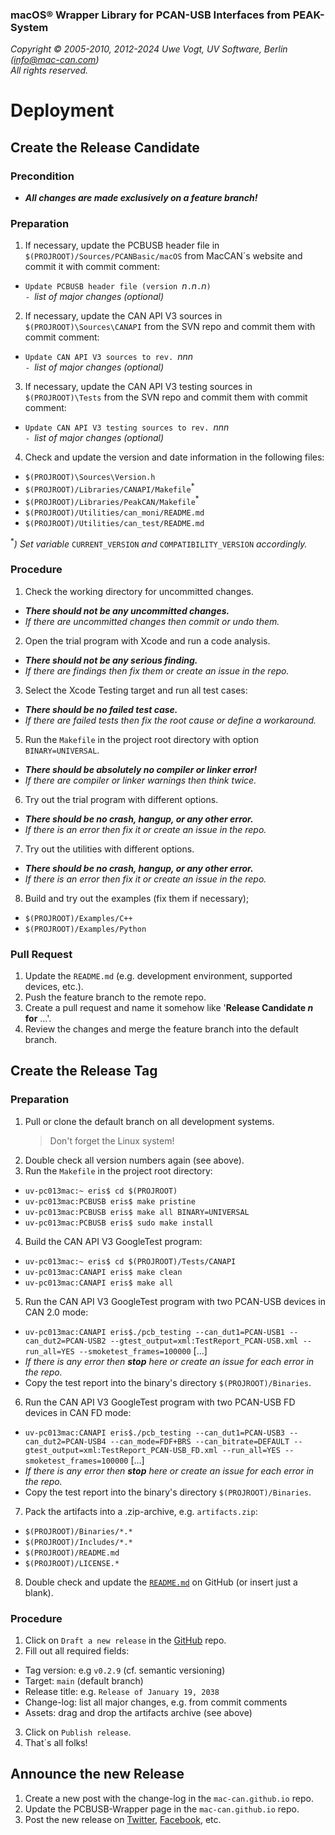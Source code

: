 ### macOS® Wrapper Library for PCAN-USB Interfaces from PEAK-System

_Copyright &copy; 2005-2010, 2012-2024 Uwe Vogt, UV Software, Berlin (info@mac-can.com)_ \
_All rights reserved._

# Deployment

## Create the Release Candidate

### Precondition

- **_All changes are made exclusively on a feature branch!_**

### Preparation

1. If necessary, update the PCBUSB header file in `$(PROJROOT)/Sources/PCANBasic/macOS`
   from MacCAN´s website and commit it with commit comment:
  - `Update PCBUSB header file (version `_n_`.`_n_`.`_n_`)` \
    `- `_list of major changes (optional)_
2. If necessary, update the CAN API V3 sources in `$(PROJROOT)\Sources\CANAPI`
   from the SVN repo and commit them with commit comment:
  - `Update CAN API V3 sources to rev. `_nnn_ \
    `- `_list of major changes (optional)_
3. If necessary, update the CAN API V3 testing sources in `$(PROJROOT)\Tests`
   from the SVN repo and commit them with commit comment:
  - `Update CAN API V3 testing sources to rev. `_nnn_ \
    `- `_list of major changes (optional)_
4. Check and update the version and date information in the following files:
  - `$(PROJROOT)\Sources\Version.h`
  - `$(PROJROOT)/Libraries/CANAPI/Makefile`<sup>*</sup>
  - `$(PROJROOT)/Libraries/PeakCAN/Makefile`<sup>*</sup>
  - `$(PROJROOT)/Utilities/can_moni/README.md`
  - `$(PROJROOT)/Utilities/can_test/README.md`

  <sup>*</sup>_) Set variable_ `CURRENT_VERSION` _and_ `COMPATIBILITY_VERSION` _accordingly._

### Procedure

1. Check the working directory for uncommitted changes.
  - _**There should not be any uncommitted changes.**_
  - _If there are uncommitted changes then commit or undo them._
2. Open the trial program with Xcode and run a code analysis.
  - _**There should not be any serious finding.**_
  - _If there are findings then fix them or create an issue in the repo._
3. Select the Xcode Testing target and run all test cases:
  - _**There should be no failed test case.**_
  - _If there are failed tests then fix the root cause or define a workaround._
5. Run the `Makefile` in the project root directory with option `BINARY=UNIVERSAL`.
  - _**There should be absolutely no compiler or linker error!**_
  - _If there are compiler or linker warnings then think twice._
6. Try out the trial program with different options.
  - _**There should be no crash, hangup, or any other error.**_
  - _If there is an error then fix it or create an issue in the repo._
7. Try out the utilities with different options.
  - _**There should be no crash, hangup, or any other error.**_
  - _If there is an error then fix it or create an issue in the repo._
8. Build and try out the examples (fix them if necessary);
  - `$(PROJROOT)/Examples/C++`
  - `$(PROJROOT)/Examples/Python`

### Pull Request

1. Update the `README.md` (e.g. development environment, supported devices, etc.).
2. Push the feature branch to the remote repo.
3. Create a pull request and name it somehow like '**Release Candidate _n_ for** ...'.
4. Review the changes and merge the feature branch into the default branch.

## Create the Release Tag

### Preparation

1. Pull or clone the default branch on all development systems.
   > Don't forget the Linux system!
2. Double check all version numbers again (see above).
3. Run the `Makefile` in the project root directory:
  - `uv-pc013mac:~ eris$ cd $(PROJROOT)`
  - `uv-pc013mac:PCBUSB eris$ make pristine`
  - `uv-pc013mac:PCBUSB eris$ make all BINARY=UNIVERSAL`
  - `uv-pc013mac:PCBUSB eris$ sudo make install`
4. Build the CAN API V3 GoogleTest program:
  - `uv-pc013mac:~ eris$ cd $(PROJROOT)/Tests/CANAPI`
  - `uv-pc013mac:CANAPI eris$ make clean`
  - `uv-pc013mac:CANAPI eris$ make all`
5. Run the CAN API V3 GoogleTest program with two PCAN-USB devices in CAN 2.0 mode:
  - `uv-pc013mac:CANAPI eris$./pcb_testing --can_dut1=PCAN-USB1 --can_dut2=PCAN-USB2 --gtest_output=xml:TestReport_PCAN-USB.xml --run_all=YES --smoketest_frames=100000` [...]
  - _If there is any error then **stop** here or create an issue for each error in the repo._
  - Copy the test report into the binary's directory `$(PROJROOT)/Binaries`.
6. Run the CAN API V3 GoogleTest program with two PCAN-USB FD devices in CAN FD mode:
  - `uv-pc013mac:CANAPI eris$./pcb_testing --can_dut1=PCAN-USB3 --can_dut2=PCAN-USB4 --can_mode=FDF+BRS --can_bitrate=DEFAULT --gtest_output=xml:TestReport_PCAN-USB_FD.xml --run_all=YES --smoketest_frames=100000` [...]
  - _If there is any error then **stop** here or create an issue for each error in the repo._
  - Copy the test report into the binary's directory `$(PROJROOT)/Binaries`.
7. Pack the artifacts into a .zip-archive, e.g. `artifacts.zip`:
  - `$(PROJROOT)/Binaries/*.*`
  - `$(PROJROOT)/Includes/*.*`
  - `$(PROJROOT)/README.md`
  - `$(PROJROOT)/LICENSE.*`
8. Double check and update the [`README.md`](https://github.com/mac-can/PCBUSB-Wrapper/blob/main/README.md) on GitHub (or insert just a blank).

### Procedure

1. Click on `Draft a new release` in the [GitHub](https://github.com/mac-can/PCBUSB-Wrapper) repo.
2. Fill out all required fields:
  - Tag version: e.g `v0.2.9` (cf. semantic versioning)
  - Target: `main` (default branch)
  - Release title: e.g. `Release of January 19, 2038`
  - Change-log: list all major changes, e.g. from commit comments
  - Assets: drag and drop the artifacts archive (see above)
3. Click on `Publish release`.
4. That´s all folks!

## Announce the new Release

1. Create a new post with the change-log in the `mac-can.github.io` repo.
2. Update the PCBUSB-Wrapper page in the `mac-can.github.io` repo.
3. Post the new release on
[Twitter](https://twitter.com/uv_software),
[Facebook](https://facebook.com/uvsoftware.berlin),
etc.
